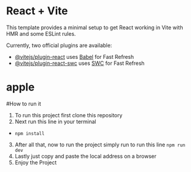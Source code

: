 # React + Vite

This template provides a minimal setup to get React working in Vite with HMR and some ESLint rules.

Currently, two official plugins are available:

- [@vitejs/plugin-react](https://github.com/vitejs/vite-plugin-react/blob/main/packages/plugin-react/README.md) uses [Babel](https://babeljs.io/) for Fast Refresh
- [@vitejs/plugin-react-swc](https://github.com/vitejs/vite-plugin-react-swc) uses [SWC](https://swc.rs/) for Fast Refresh
# apple

#How to run it
1. To run this project first clone this repository 
2. Next run this line in your terminal
 * `npm install`
3. After all that, now to run the project simply run to run this line `npm run dev`
4. Lastly just copy and paste the local address on a browser
5. Enjoy the Project
